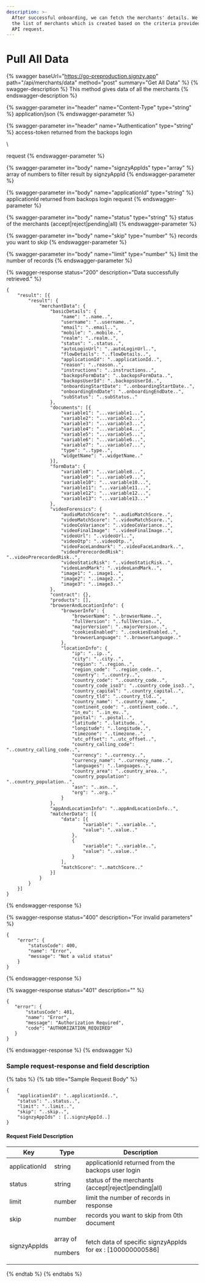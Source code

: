```yaml
---
description: >-
  After successful onboarding, we can fetch the merchants' details. We can get
  the list of merchants which is created based on the criteria provided in the
  API request.
---
```


# Pull All Data

{% swagger baseUrl="https://go-preproduction.signzy.app" path="/api/merchants/data" method="post" summary="Get All Data" %}
{% swagger-description %}
This method gives data of all the merchants
{% endswagger-description %}

{% swagger-parameter in="header" name="Content-Type" type="string" %}
application/json
{% endswagger-parameter %}

{% swagger-parameter in="header" name="Authentication" type="string" %}
access-token returned from the backops login

\


request
{% endswagger-parameter %}

{% swagger-parameter in="body" name="signzyAppIds" type="array" %}
array of numbers to filter result by signzyAppId
{% endswagger-parameter %}

{% swagger-parameter in="body" name="applicationId" type="string" %}
applicationId returned from backops login request
{% endswagger-parameter %}

{% swagger-parameter in="body" name="status" type="string" %}
status of the merchants (accept|reject|pending|all)
{% endswagger-parameter %}

{% swagger-parameter in="body" name="skip" type="number" %}
records you want to skip
{% endswagger-parameter %}

{% swagger-parameter in="body" name="limit" type="number" %}
limit the number of records
{% endswagger-parameter %}

{% swagger-response status="200" description="Data successfully retrieved." %}
```
{
    "result": [{
        "result": {
            "merchantData": {
                "basicDetails": {
                    "name": "..name..",
                    "username": "..username..",
                    "email": "..email..",
                    "mobile": "..mobile..",
                    "realm": "..realm..",
                    "status": "..status..",
                    "autoLoginUrl": "..autoLoginUrl..",
                    "flowDetails": "..flowDetails..",
                    "applicationId": "..applicationId..",
                    "reason": "..reason..",
                    "instructions": "..instructions..",
                    "backopsFormData": "..backopsFormData..",
                    "backopsUserId": "..backopsUserId..",
                    "onboardingStartDate": "..onboardingStartDate..",
                    "onboardingEndDate": "..onboardingEndDate..",
                    "subStatus": "..subStatus.."
                },
                "documents": [{
                    "variable1": "...variable1...",
                    "variable2": "...variable2...",
                    "variable3": "...variable3...",
                    "variable4": "...variable4...",
                    "variable5": "...variable5...",
                    "variable6": "...variable6...",
                    "variable7": "...variable7...",
                    "type": "..type..",
                    "widgetName": "..widgetName.."
                }],
                "formData": {
                    "variable8": "...variable8...",
                    "variable9": "...variable9...",
                    "variable10": "...variable10...",
                    "variable11": "...variable11...",
                    "variable12": "...variable12...",
                    "variable13": "...variable13..."
                },
                "videoForensics": {
                    "audioMatchScore": "..audioMatchScore..",
                    "videoMatchScore": "..videoMatchScore..",
                    "videoCoVariance": "..videoCoVariance..",
                    "videoFinalImage": "..videoFinalImage..",
                    "videoUrl": "..videoUrl..",
                    "videoOtp": "..videoOtp..",
                    "videoFaceLandmark": "..videoFaceLandmark..",
                    "videoPrerecordedRisk": "..videoPrerecordedRisk..",
                    "videoStaticRisk": "..videoStaticRisk..",
                    "videoLandMark": "..videoLandMark..",
                    "image1": "..image1..",
                    "image2": "..image2..",
                    "image3": "..image3.."
                },
                "contract": {},
                "products": [],
                "browserAndLocationInfo": {
                    "browserInfo": {
                        "browserName": "..browserName..",
                        "fullVersion": "..fullVersion..",
                        "majorVersion": "..majorVersion..",
                        "cookiesEnabled": "..cookiesEnabled..",
                        "browserLanguage": "..browserLanguage.."
                    },
                    "locationInfo": {
                        "ip": "..ip..",
                        "city": "..city..",
                        "region": "..region..",
                        "region_code": "..region_code..",
                        "country": "..country..",
                        "country_code": "..country_code..",
                        "country_code_iso3": "..country_code_iso3..",
                        "country_capital": "..country_capital..",
                        "country_tld": "..country_tld..",
                        "country_name": "..country_name..",
                        "continent_code": "..continent_code..",
                        "in_eu": "..in_eu..",
                        "postal": "..postal..",
                        "latitude": "..latitude..",
                        "longitude": "..longitude..",
                        "timezone": "..timezone..",
                        "utc_offset": "..utc_offset..",
                        "country_calling_code": "..country_calling_code..",
                        "currency": "..currency..",
                        "currency_name": "..currency_name..",
                        "languages": "..languages..",
                        "country_area": "..country_area..",
                        "country_population": "..country_population..",
                        "asn": "..asn..",
                        "org": "..org.."
                    }
                },
                "appAndLocationInfo": "..appAndLocationInfo..",
                "matcherData": [{
                    "data": [{
                            "variable": "..variable..",
                            "value": "..value.."
                        },
                        {
                            "variable": "..variable..",
                            "value": "..value.."
                        }
                    ],
                    "matchScore": "..matchScore.."
                }]
            }
        }
    }]
}
```
{% endswagger-response %}

{% swagger-response status="400" description="For invalid parameters" %}
```
{
    "error": {
        "statusCode": 400,
        "name": "Error",
        "message": "Not a valid status"
    }
}
```
{% endswagger-response %}

{% swagger-response status="401" description="" %}
```
{
   "error": {
       "statusCode": 401,
       "name": "Error",
       "message": "Authorization Required",
       "code": "AUTHORIZATION_REQUIRED"
   }
}
```
{% endswagger-response %}
{% endswagger %}

### Sample request-response and field description

{% tabs %}
{% tab title="Sample Request Body" %}
```
{
    "applicationId": "..applicationId..",
    "status": "..status..",
    "limit": "..limit..",
    "skip": "..skip..",
    "signzyAppIds" : [..signzyAppId..]
}
```

#### Request Field Description

| Key           | Type                           | Description                                                   |
| ------------- | ------------------------------ | ------------------------------------------------------------- |
| applicationId | string                         | applicationId returned from the backops user login            |
| status        | string                         | status of the merchants (accept\|reject\|pending\|all)        |
| limit         | number                         | limit the number of records in response                       |
| skip          | number                         | records you want to skip from 0th document                    |
| signzyAppIds  | <p>array of </p><p>numbers</p> | fetch data of specific signzyAppIds for ex : \[100000000586]  |
{% endtab %}
{% endtabs %}
